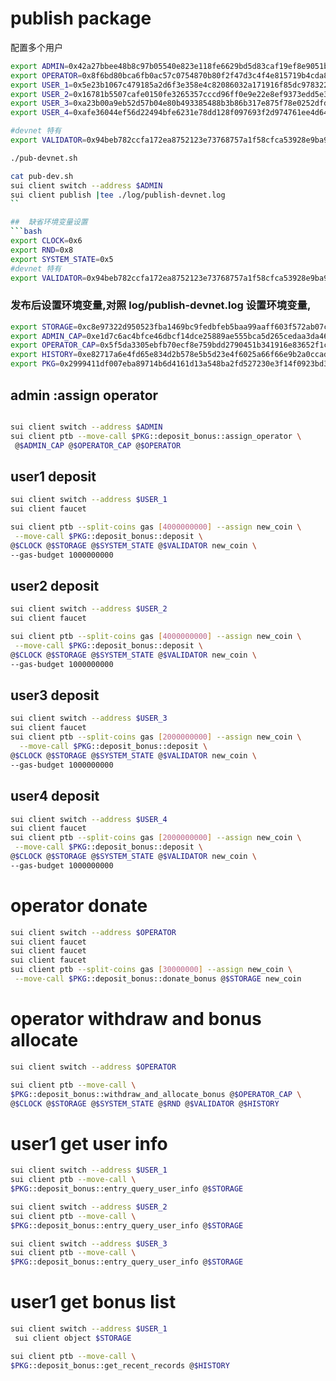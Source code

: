 # publish package

配置多个用户
```bash
export ADMIN=0x42a27bbee48b8c97b05540e823e118fe6629bd5d83caf19ef8e9051bf3addf9e
export OPERATOR=0x8f6bd80bca6fb0ac57c0754870b80f2f47d3c4f4e815719b4cda8102cd1bc5b0
export USER_1=0x5e23b1067c479185a2d6f3e358e4c82086032a171916f85dc9783226d7d504de
export USER_2=0x16781b5507cafe0150fe3265357cccd96ff0e9e22e8ef9373edd5e3b4a808884
export USER_3=0xa23b00a9eb52d57b04e80b493385488b3b86b317e875f78e0252dfd1793496bb
export USER_4=0xafe36044ef56d22494bfe6231e78dd128f097693f2d974761ee4d649e61f5fa2

#devnet 特有
export VALIDATOR=0x94beb782ccfa172ea8752123e73768757a1f58cfca53928e9ba918a2c44a695b
```

```bash
./pub-devnet.sh
```

```bash
cat pub-dev.sh 
sui client switch --address $ADMIN
sui client publish |tee ./log/publish-devnet.log
``

##  缺省环境变量设置
```bash
export CLOCK=0x6
export RND=0x8
export SYSTEM_STATE=0x5
#devnet 特有
export VALIDATOR=0x94beb782ccfa172ea8752123e73768757a1f58cfca53928e9ba918a2c44a695b

```


### 发布后设置环境变量,对照 log/publish-devnet.log 设置环境变量,


```bash
export STORAGE=0xc8e97322d950523fba1469bc9fedbfeb5baa99aaff603f572ab07cdc9c2cbd07
export ADMIN_CAP=0xe1d7c6ac4bfce46dbcf14dce25889ae555bca5d265cedaa3da46f3cee1565581
export OPERATOR_CAP=0x5f5da3305ebfb70ecf8e759bdd2790451b341916e83652f1c81ab4fafdec1b24
export HISTORY=0xe82717a6e4fd65e834d2b578e5b5d23e4f6025a66f66e9b2a0ccadd99fbcd7b1
export PKG=0x2999411df007eba89714b6d4161d13a548ba2fd527230e3f14f0923bd35267dd

```




## admin :assign operator
```bash

sui client switch --address $ADMIN
sui client ptb --move-call $PKG::deposit_bonus::assign_operator \
 @$ADMIN_CAP @$OPERATOR_CAP @$OPERATOR 
```


## user1 deposit
```bash
sui client switch --address $USER_1
sui client faucet 

sui client ptb --split-coins gas [4000000000] --assign new_coin \
 --move-call $PKG::deposit_bonus::deposit \
@$CLOCK @$STORAGE @$SYSTEM_STATE @$VALIDATOR new_coin \
--gas-budget 1000000000
```

## user2 deposit
```bash
sui client switch --address $USER_2
sui client faucet 

sui client ptb --split-coins gas [4000000000] --assign new_coin \
 --move-call $PKG::deposit_bonus::deposit \
@$CLOCK @$STORAGE @$SYSTEM_STATE @$VALIDATOR new_coin \
--gas-budget 1000000000
```

## user3 deposit
```bash
sui client switch --address $USER_3
sui client faucet 
sui client ptb --split-coins gas [2000000000] --assign new_coin \
  --move-call $PKG::deposit_bonus::deposit \
@$CLOCK @$STORAGE @$SYSTEM_STATE @$VALIDATOR new_coin \
--gas-budget 1000000000
```

## user4 deposit
```bash
sui client switch --address $USER_4
sui client faucet 
sui client ptb --split-coins gas [2000000000] --assign new_coin \
 --move-call $PKG::deposit_bonus::deposit \
@$CLOCK @$STORAGE @$SYSTEM_STATE @$VALIDATOR new_coin \
--gas-budget 1000000000
```

#  operator donate
```bash
sui client switch --address $OPERATOR
sui client faucet
sui client faucet
sui client faucet
sui client ptb --split-coins gas [30000000] --assign new_coin \
 --move-call $PKG::deposit_bonus::donate_bonus @$STORAGE new_coin

```

# operator  withdraw and bonus allocate

```bash
sui client switch --address $OPERATOR

sui client ptb --move-call \
$PKG::deposit_bonus::withdraw_and_allocate_bonus @$OPERATOR_CAP \
@$CLOCK @$STORAGE @$SYSTEM_STATE @$RND @$VALIDATOR @$HISTORY
```

# user1 get user info

```bash
sui client switch --address $USER_1
sui client ptb --move-call \
$PKG::deposit_bonus::entry_query_user_info @$STORAGE 
```

```bash
sui client switch --address $USER_2
sui client ptb --move-call \
$PKG::deposit_bonus::entry_query_user_info @$STORAGE 
```

```bash
sui client switch --address $USER_3
sui client ptb --move-call \
$PKG::deposit_bonus::entry_query_user_info @$STORAGE 
```


# user1 get bonus list
```bash
sui client switch --address $USER_1
 sui client object $STORAGE

sui client ptb --move-call \
$PKG::deposit_bonus::get_recent_records @$HISTORY
```

